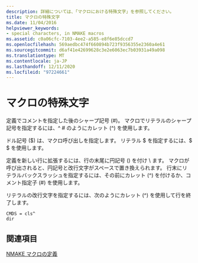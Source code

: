 ```yaml
---
description: 詳細については、「マクロにおける特殊文字」を参照してください。
title: マクロの特殊文字
ms.date: 11/04/2016
helpviewer_keywords:
- special characters, in NMAKE macros
ms.assetid: c0a06cfc-7103-4ee2-a585-e8f6e85dccd7
ms.openlocfilehash: 569aedbc474f660894b723f9356355e2360a4e61
ms.sourcegitcommit: d6af41e42699628c3e2e6063ec7b03931a49a098
ms.translationtype: MT
ms.contentlocale: ja-JP
ms.lasthandoff: 12/11/2020
ms.locfileid: "97224661"
---
```

# <a name="special-characters-in-macros"></a>マクロの特殊文字

定義でコメントを指定した後のシャープ記号 (#)。 マクロでリテラルのシャープ記号を指定するには、^ # のようにカレット (^) を使用します。

ドル記号 ($) は、マクロ呼び出しを指定します。 リテラル $ を指定するには、$ $ を使用します。

定義を新しい行に拡張するには、行の末尾に円記号 () を付け \\ ます。 マクロが呼び出されると、円記号と改行文字がスペースで置き換えられます。 行末にリテラルバックスラッシュを指定するには、その前にカレット (^) を付けるか、コメント指定子 (#) を使用します。

リテラルの改行文字を指定するには、次のようにカレット (^) を使用して行を終了します。

```
CMDS = cls^
dir
```

## <a name="see-also"></a>関連項目

[NMAKE マクロの定義](defining-an-nmake-macro.md)
